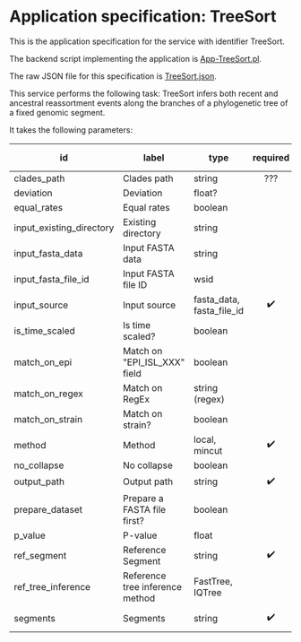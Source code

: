 # Application specification: TreeSort

This is the application specification for the service with identifier TreeSort.

The backend script implementing the application is [App-TreeSort.pl](../service-scripts/App-TreeSort.pl).

The raw JSON file for this specification is [TreeSort.json](TreeSort.json).

This service performs the following task: TreeSort infers both recent and ancestral reassortment events along the branches of a phylogenetic tree of a fixed genomic segment.

It takes the following parameters:

| id | label | type | required | default value |
| -- | ----- | ---- | :------: | ------------  |
| clades_path | Clades path | string | ??? | |
| deviation | Deviation | float? | | 2 |
| equal_rates | Equal rates | boolean | | |
| input_existing_directory | Existing directory | string | | |
| input_fasta_data | Input FASTA data | string | | |
| input_fasta_file_id | Input FASTA file ID | wsid | | |
| input_source | Input source | fasta_data, fasta_file_id | :heavy_check_mark: | fasta_file_id |
| is_time_scaled | Is time scaled? | boolean | | false |
| match_on_epi  | Match on "EPI_ISL_XXX" field | boolean |  |  |
| match_on_regex | Match on RegEx | string (regex) |  | ??? |
| match_on_strain | Match on strain? | boolean |  | |
| method | Method | local, mincut | :heavy_check_mark: | local |
| no_collapse | No collapse | boolean | | |
| output_path | Output path | string | :heavy_check_mark: | |
| prepare_dataset | Prepare a FASTA file first? | boolean |  |  |
| p_value | P-value | float | | 0.001 |
| ref_segment | Reference Segment | string | :heavy_check_mark: | HA |
| ref_tree_inference | Reference tree inference method | FastTree, IQTree | | IQTree |
| segments | Segments | string | :heavy_check_mark: | All segments |






